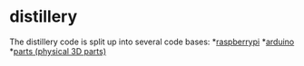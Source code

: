 # distillery
The distillery code is split up into several code bases:
*<a href="https://github.com/joram/distillery-raspberrypi">raspberrypi</a>
*<a href="https://github.com/joram/distillery-arduino">arduino</a>
*<a href="https://github.com/joram/distillery-parts">parts (physical 3D parts)</a>
